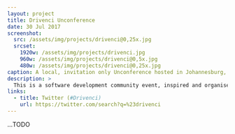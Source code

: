 ```yaml
---
layout: project
title: Drivenci Unconference
date: 30 Jul 2017
screenshot:
  src: /assets/img/projects/drivenci@0,25x.jpg
  srcset:
    1920w: /assets/img/projects/drivenci.jpg
    960w: /assets/img/projects/drivenci@0,5x.jpg
    480w: /assets/img/projects/drivenci@0,25x.jpg
caption: A local, invitation only Unconference hosted in Johannesburg, South Africa.
description: >
  This is a software development community event, inspired and organised by myself and several other people in the South African software development community.
links:
  - title: Twitter (#Drivenci)
    url: https://twitter.com/search?q=%23drivenci
---
```


...TODO